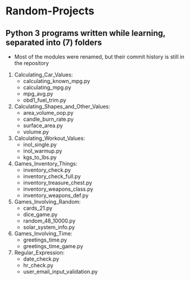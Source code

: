 # Random-Projects
Python 3 programs written while learning, separated into (7) folders
------------------------------
- Most of the modules were renamed, but their commit history is still in the repository

1) Calculating_Car_Values:
   - calculating_known_mpg.py
   - calculating_mpg.py
   - mpg_avg.py
   - obd1_fuel_trim.py
2) Calculating_Shapes_and_Other_Values:
   - area_volume_oop.py
   - candle_burn_rate.py
   - surface_area.py
   - volume.py
3) Calculating_Workout_Values:
   - inol_single.py
   - inol_warmup.py
   - kgs_to_lbs.py
4) Games_Inventory_Things:
   - inventory_check.py
   - inventory_check_full.py
   - inventory_treasure_chest.py
   - inventory_weapons_class.py
   - inventory_weapons_def.py
5) Games_Involving_Random:
   - cards_21.py
   - dice_game.py
   - random_48_10000.py
   - solar_system_info.py
6) Games_Involving_Time:
   - greetings_time.py
   - greetings_time_game.py
7) Regular_Expression:
   - date_check.py
   - hr_check.py
   - user_email_input_validation.py
